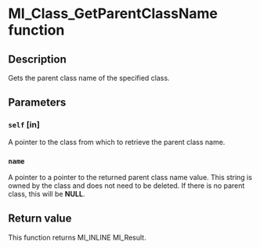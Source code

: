 # MI_Class_GetParentClassName function

## Description

Gets the parent class name of the specified class.

## Parameters

### `self` [in]

A pointer to the class from which to retrieve the parent class name.

### `name`

A pointer to a pointer to the returned parent class name value. This string is owned by the class and does not need to be deleted. If there is no parent class, this will be **NULL**.

## Return value

This function returns MI_INLINE MI_Result.